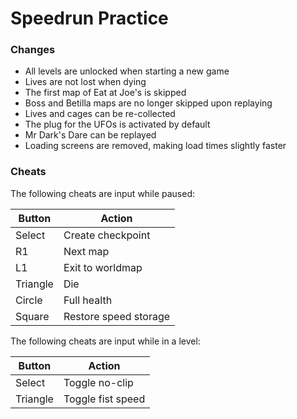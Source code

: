 # Speedrun Practice

### Changes
- All levels are unlocked when starting a new game
- Lives are not lost when dying
- The first map of Eat at Joe's is skipped
- Boss and Betilla maps are no longer skipped upon replaying
- Lives and cages can be re-collected
- The plug for the UFOs is activated by default
- Mr Dark's Dare can be replayed
- Loading screens are removed, making load times slightly faster

### Cheats 
The following cheats are input while paused:

| **Button** | **Action**            |
|------------|-----------------------|
| Select     | Create checkpoint     |
| R1         | Next map              |
| L1         | Exit to worldmap      |
| Triangle   | Die                   |
| Circle     | Full health           |
| Square     | Restore speed storage |

The following cheats are input while in a level:

| **Button** | **Action**        |
|------------|-------------------|
| Select     | Toggle no-clip    |
| Triangle   | Toggle fist speed |
